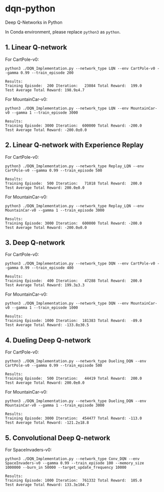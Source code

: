 # dqn-python

Deep Q-Networks in Python

In Conda environment, please replace `python3` as `python`.

## 1. Linear Q-network

For CartPole-v0:

```
python3 ./DQN_Implementation.py --network_type LQN --env CartPole-v0 --gamma 0.99 --train_episode 200

Results:
Training Episode:  200 Iteration:   23084 Total Reward:  199.0
Test Average Total Reward: 198.9±4.7
```

For MountainCar-v0:

```
python3 ./DQN_Implementation.py --network_type LQN --env MountainCar-v0 --gamma 1 --train_episode 3000

Results:
Training Episode: 3000 Iteration:  600000 Total Reward: -200.0
Test Average Total Reward: -200.0±0.0
```

## 2. Linear Q-network with Experience Replay

For CartPole-v0:

```
python3 ./DQN_Implementation.py --network_type Replay_LQN --env CartPole-v0 --gamma 0.99 --train_episode 500

Results:
Training Episode:  500 Iteration:   71018 Total Reward:  200.0
Test Average Total Reward: 200.0±0.0
```

For MountainCar-v0:

```
python3 ./DQN_Implementation.py --network_type Replay_LQN --env MountainCar-v0 --gamma 1 --train_episode 3000

Results:
Training Episode: 3000 Iteration:  600000 Total Reward: -200.0
Test Average Total Reward: -200.0±0.0
```

## 3. Deep Q-network

For CartPole-v0:

```
python3 ./DQN_Implementation.py --network_type DQN --env CartPole-v0 --gamma 0.99 --train_episode 400

Results:
Training Episode:  400 Iteration:   47288 Total Reward:  200.0
Test Average Total Reward: 199.3±3.3
```

For MountainCar-v0:

```
python3 ./DQN_Implementation.py --network_type DQN --env MountainCar-v0 --gamma 1 --train_episode 1000

Results:
Training Episode: 1000 Iteration:  181383 Total Reward:  -89.0
Test Average Total Reward: -133.8±30.5
```

## 4. Dueling Deep Q-network

For CartPole-v0:

```
python3 ./DQN_Implementation.py --network_type Dueling_DQN --env CartPole-v0 --gamma 0.99 --train_episode 500

Results:
Training Episode:  500 Iteration:   44419 Total Reward:  200.0
Test Average Total Reward: 200.0±0.0
```

For MountainCar-v0:

```
python3 ./DQN_Implementation.py --network_type Dueling_DQN --env MountainCar-v0 --gamma 1 --train_episode 3000

Results:
Training Episode: 3000 Iteration:  454477 Total Reward: -113.0
Test Average Total Reward: -121.2±18.8
```

## 5. Convolutional Deep Q-network

For SpaceInvaders-v0:

```
python3 ./DQN_Implementation.py --network_type Conv_DQN --env SpaceInvaders-v0 --gamma 0.99 --train_episode 100 --memory_size 1000000 --burn_in 50000 --target_update_frequency 10000

Results:
Training Episode: 1000 Iteration:  761332 Total Reward:  105.0
Test Average Total Reward: 133.3±104.7
```
